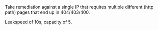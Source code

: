 Take remediation against a single IP that requires multiple different (http path) pages that end up in 404/403/400.

Leakspeed of 10s, capacity of 5.
